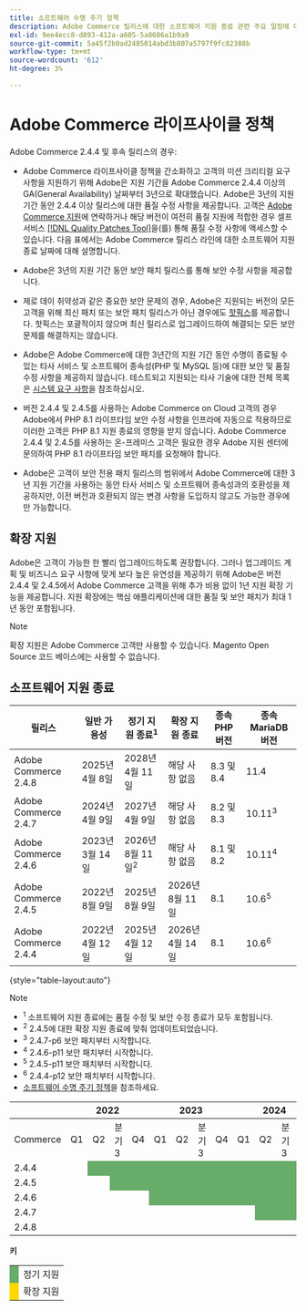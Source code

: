 ```yaml
---
title: 소프트웨어 수명 주기 정책
description: Adobe Commerce 릴리스에 대한 소프트웨어 지원 종료 관련 주요 일정에 대해 알아봅니다.
exl-id: 9ee4ecc8-d893-412a-a605-5a8606a1b9a9
source-git-commit: 5a45f2b0ad2485014abd3b807a5797f9fc82388b
workflow-type: tm+mt
source-wordcount: '612'
ht-degree: 3%

---
```



# Adobe Commerce 라이프사이클 정책

Adobe Commerce 2.4.4 및 후속 릴리스의 경우:

- Adobe Commerce 라이프사이클 정책을 간소화하고 고객의 미션 크리티컬 요구 사항을 지원하기 위해 Adobe은 지원 기간을 Adobe Commerce 2.4.4 이상의 GA(General Availability) 날짜부터 3년으로 확대했습니다. Adobe은 3년의 지원 기간 동안 2.4.4 이상 릴리스에 대한 품질 수정 사항을 제공합니다. 고객은 [Adobe Commerce 지원](https://experienceleague.adobe.com/en/docs/commerce-knowledge-base/kb/help-center-guide/magento-help-center-user-guide)에 연락하거나 해당 버전이 여전히 품질 지원에 적합한 경우 셀프 서비스 [[!DNL Quality Patches Tool]](https://experienceleague.adobe.com/tools/commerce-quality-patches/index.html)을(를) 통해 품질 수정 사항에 액세스할 수 있습니다. 다음 표에서는 Adobe Commerce 릴리스 라인에 대한 소프트웨어 지원 종료 날짜에 대해 설명합니다.

- Adobe은 3년의 지원 기간 동안 보안 패치 릴리스를 통해 보안 수정 사항을 제공합니다.

- 제로 데이 취약성과 같은 중요한 보안 문제의 경우, Adobe은 지원되는 버전의 모든 고객을 위해 최신 패치 또는 보안 패치 릴리스가 아닌 경우에도 [핫픽스](https://support.magento.com/hc/en-us/sections/360003869892-Known-issues-patches-attached-)를 제공합니다. 핫픽스는 포괄적이지 않으며 최신 릴리스로 업그레이드하여 해결되는 모든 보안 문제를 해결하지는 않습니다.

- Adobe은 Adobe Commerce에 대한 3년간의 지원 기간 동안 수명이 종료될 수 있는 타사 서비스 및 소프트웨어 종속성(PHP 및 MySQL 등)에 대한 보안 및 품질 수정 사항을 제공하지 않습니다. 테스트되고 지원되는 타사 기술에 대한 전체 목록은 [시스템 요구 사항](../installation/system-requirements.md)을 참조하십시오.

- 버전 2.4.4 및 2.4.5를 사용하는 Adobe Commerce on Cloud 고객의 경우 Adobe에서 PHP 8.1 라이프타임 보안 수정 사항을 인프라에 자동으로 적용하므로 이러한 고객은 PHP 8.1 지원 종료의 영향을 받지 않습니다. Adobe Commerce 2.4.4 및 2.4.5를 사용하는 온-프레미스 고객은 필요한 경우 Adobe 지원 센터에 문의하여 PHP 8.1 라이프타임 보안 패치를 요청해야 합니다.

- Adobe은 고객이 보안 전용 패치 릴리스의 범위에서 Adobe Commerce에 대한 3년 지원 기간을 사용하는 동안 타사 서비스 및 소프트웨어 종속성과의 호환성을 제공하지만, 이전 버전과 호환되지 않는 변경 사항을 도입하지 않고도 가능한 경우에만 가능합니다.

## 확장 지원

Adobe은 고객이 가능한 한 빨리 업그레이드하도록 권장합니다. 그러나 업그레이드 계획 및 비즈니스 요구 사항에 맞게 보다 높은 유연성을 제공하기 위해 Adobe은 버전 2.4.4 및 2.4.5에서 Adobe Commerce 고객을 위해 추가 비용 없이 1년 지원 확장 기능을 제공합니다. 지원 확장에는 핵심 애플리케이션에 대한 품질 및 보안 패치가 최대 1년 동안 포함됩니다.

>[!NOTE]
>
>확장 지원은 Adobe Commerce 고객만 사용할 수 있습니다. Magento Open Source 코드 베이스에는 사용할 수 없습니다.

## 소프트웨어 지원 종료

| 릴리스 | 일반 가용성 | 정기 지원 종료<sup>1</sup> | 확장 지원 종료 | 종속 PHP 버전 | 종속 MariaDB 버전 |
|----------------------|----------------------|------------------------------------|-------------------------|-----------------------|---------------------------|
| Adobe Commerce 2.4.8 | 2025년 4월 8일 | 2028년 4월 11일 | 해당 사항 없음 | 8.3 및 8.4 | 11.4 |
| Adobe Commerce 2.4.7 | 2024년 4월 9일 | 2027년 4월 9일 | 해당 사항 없음 | 8.2 및 8.3 | 10.11<sup>3</sup> |
| Adobe Commerce 2.4.6 | 2023년 3월 14일 | 2026년 8월 11일<sup>2</sup> | 해당 사항 없음 | 8.1 및 8.2 | 10.11<sup>4</sup> |
| Adobe Commerce 2.4.5 | 2022년 8월 9일 | 2025년 8월 9일 | 2026년 8월 11일 | 8.1 | 10.6<sup>5</sup> |
| Adobe Commerce 2.4.4 | 2022년 4월 12일 | 2025년 4월 12일 | 2026년 4월 14일 | 8.1 | 10.6<sup>6</sup> |

{style="table-layout:auto"}

>[!NOTE]
>
>- <sup>1</sup> 소프트웨어 지원 종료에는 품질 수정 및 보안 수정 종료가 모두 포함됩니다.
>- <sup>2</sup> 2.4.5에 대한 확장 지원 종료에 맞춰 업데이트되었습니다.
>- <sup>3</sup> 2.4.7-p6 보안 패치부터 시작합니다.
>- <sup>4</sup> 2.4.6-p11 보안 패치부터 시작합니다.
>- <sup>5</sup> 2.4.5-p11 보안 패치부터 시작합니다.
>- <sup>6</sup> 2.4.4-p12 보안 패치부터 시작합니다.
>- [소프트웨어 수명 주기 정책](https://www.adobe.com/content/dam/cc/en/legal/terms/enterprise/pdfs/Adobe-Commerce-Software-Lifecycle-Policy.pdf)을 참조하세요.

<table style="table-layout:auto">
<thead>
  <tr>
    <th colspan="1"></th>
    <th colspan="4">2022</th>
    <th colspan="4">2023</th>
    <th colspan="4">2024</th>
    <th colspan="4">2025</th>
    <th colspan="4">2026</th>
    <th colspan="4">2027</th>
    <th colspan="4">2028</th>
  </tr>
</thead>
<tbody>
  <tr>
    <td>Commerce</td>
    <td>Q1</td>
    <td>Q2</td>
    <td>분기 3</td>
    <td>Q4</td>
    <td>Q1</td>
    <td>Q2</td>
    <td>분기 3</td>
    <td>Q4</td>
    <td>Q1</td>
    <td>Q2</td>
    <td>분기 3</td>
    <td>Q4</td>
    <td>Q1</td>
    <td>Q2</td>
    <td>분기 3</td>
    <td>Q4</td>
    <td>Q1</td>
    <td>Q2</td>
    <td>분기 3</td>
    <td>Q4</td>
    <td>Q1</td>
    <td>Q2</td>
    <td>분기 3</td>
    <td>Q4</td>
    <td>Q1</td>
    <td>Q2</td>
    <td>분기 3</td>
    <td>Q4</td>
  </tr>
  <tr>
    <td>2.4.4</td>
    <td></td>
    <td colspan="13" style="background-color:#67ac68;"></td>
    <td colspan="4" style="background-color:#ffd700;"></td>
    <td colspan="10"></td>
  </tr>
  <tr>
    <td>2.4.5</td>
    <td colspan="2"></td>
    <td colspan="13" style="background-color:#67ac68;"></td>
    <td colspan="4" style="background-color:#ffd700;"></td>
    <td colspan="9"></td>
  </tr>
  <tr>
    <td>2.4.6</td>
    <td colspan="4"></td>
    <td colspan="15" style="background-color:#67ac68;"></td>
    <td colspan="10"></td>
  </tr>
  <tr>
    <td>2.4.7</td>
    <td colspan="9"></td>
    <td colspan="13" style="background-color:#67ac68;"></td>
    <td colspan="6"></td>
  </tr>
  <tr>
    <td>2.4.8</td>
    <td colspan="13"></td>
    <td colspan="13" style="background-color:#67ac68;"></td>
    <td colspan="2"></td>
  </tr>
</tbody>
</table>

**키**

<table style="table-layout:auto">
 <tbody>
  <tr>
   <td style="background-color:#67ac68;"></td>
   <td>정기 지원</td>
  </tr>
  <tr>
   <td style="background-color:#ffd700;"></td>
   <td>확장 지원</td>
  </tr>
 </tbody>
</table>
